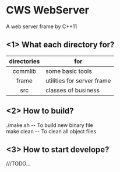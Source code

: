 # CWS WebServer
A web server frame by C++11  
## <1> What each directory for?
directories|for  
:--:|--  
commlib|some basic tools  
frame|utilities for server frame
src|classes of business  
## <2> How to build?
./make.sh -- To build new binary file  
make clean -- To clean all object files  
## <3> How to start develope?
///TODO...